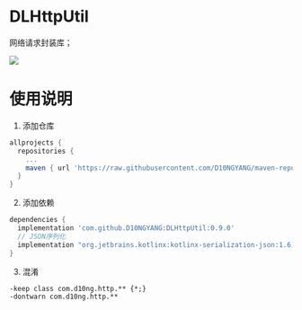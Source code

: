 # DLHttpUtil
网络请求封装库；

[![](https://jitpack.io/v/D10NGYANG/DLHttpUtil.svg)](https://jitpack.io/#D10NGYANG/DLHttpUtil)

# 使用说明
1. 添加仓库
```build.gradle
allprojects {
  repositories {
    ...
    maven { url 'https://raw.githubusercontent.com/D10NGYANG/maven-repo/main/repository'}
  }
}
```

2. 添加依赖
```build.gradle
dependencies {
  implementation 'com.github.D10NGYANG:DLHttpUtil:0.9.0'
  // JSON序列化
  implementation "org.jetbrains.kotlinx:kotlinx-serialization-json:1.6.0"
}
```

3. 混淆
```properties
-keep class com.d10ng.http.** {*;}
-dontwarn com.d10ng.http.**
```
